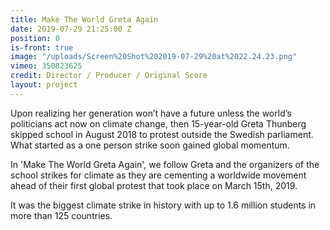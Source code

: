 ```yaml
---
title: Make The World Greta Again
date: 2019-07-29 21:25:00 Z
position: 0
is-front: true
image: "/uploads/Screen%20Shot%202019-07-29%20at%2022.24.23.png"
vimeo: 350823625
credit: Director / Producer / Original Score
layout: project
---
```


Upon realizing her generation won’t have a future unless the world’s politicians act now on climate change, then 15-year-old Greta Thunberg skipped school in August 2018 to protest outside the Swedish parliament. What started as a one person strike soon gained global momentum. 

In 'Make The World Greta Again', we follow Greta and the organizers of the school strikes for climate as they are cementing a worldwide movement ahead of their first global protest that took place on March 15th, 2019.  

It was the biggest climate strike in history with up to 1.6 million students in more than 125 countries.